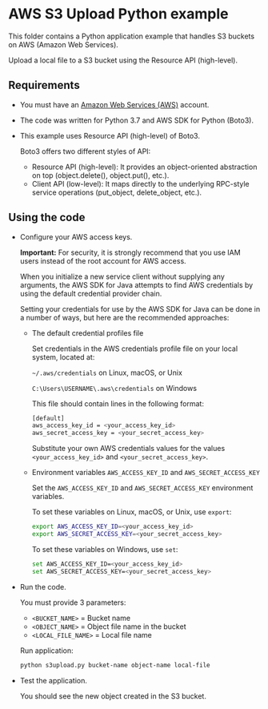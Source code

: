 # AWS S3 Upload Python example

This folder contains a Python application example that handles S3 buckets on AWS (Amazon Web Services).

Upload a local file to a S3 bucket using the Resource API (high-level).

## Requirements

* You must have an [Amazon Web Services (AWS)](http://aws.amazon.com/) account.
* The code was written for Python 3.7 and AWS SDK for Python (Boto3).
* This example uses Resource API (high-level) of Boto3.

  Boto3 offers two different styles of API:

  * Resource API (high-level): It provides an object-oriented abstraction on top (object.delete(), object.put(), etc.).
  * Client API (low-level): It maps directly to the underlying RPC-style service operations (put_object, delete_object, etc.).

## Using the code

* Configure your AWS access keys.

  **Important:** For security, it is strongly recommend that you use IAM users instead of the root account for AWS access.

  When you initialize a new service client without supplying any arguments, the AWS SDK for Java attempts to find AWS credentials by using the default credential provider chain.

  Setting your credentials for use by the AWS SDK for Java can be done in a number of ways, but here are the recommended approaches:

  * The default credential profiles file
  
    Set credentials in the AWS credentials profile file on your local system, located at:

    `~/.aws/credentials` on Linux, macOS, or Unix

    `C:\Users\USERNAME\.aws\credentials` on Windows

    This file should contain lines in the following format:

    ```bash
    [default]
    aws_access_key_id = <your_access_key_id>
    aws_secret_access_key = <your_secret_access_key>
    ```
    Substitute your own AWS credentials values for the values `<your_access_key_id>` and `<your_secret_access_key>`.

  * Environment variables `AWS_ACCESS_KEY_ID` and `AWS_SECRET_ACCESS_KEY`
  
    Set the `AWS_ACCESS_KEY_ID` and `AWS_SECRET_ACCESS_KEY` environment variables.

    To set these variables on Linux, macOS, or Unix, use `export`:

    ```bash
    export AWS_ACCESS_KEY_ID=<your_access_key_id>
    export AWS_SECRET_ACCESS_KEY=<your_secret_access_key>
    ```

    To set these variables on Windows, use `set`:

    ```bash
    set AWS_ACCESS_KEY_ID=<your_access_key_id>
    set AWS_SECRET_ACCESS_KEY=<your_secret_access_key>
    ```

* Run the code.

  You must provide 3 parameters:
  
  * `<BUCKET_NAME>`     = Bucket name
  * `<OBJECT_NAME>`     = Object file name in the bucket
  * `<LOCAL_FILE_NAME>` = Local file name

  Run application:

  ```bash
  python s3upload.py bucket-name object-name local-file
  ```

* Test the application.

  You should see the new object created in the S3 bucket.
